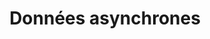 ---
title: Données asynchrones
description: Exemple de données asynchrones avec Nuxt.js
github: async-data
documentation: /guide/async-data
---